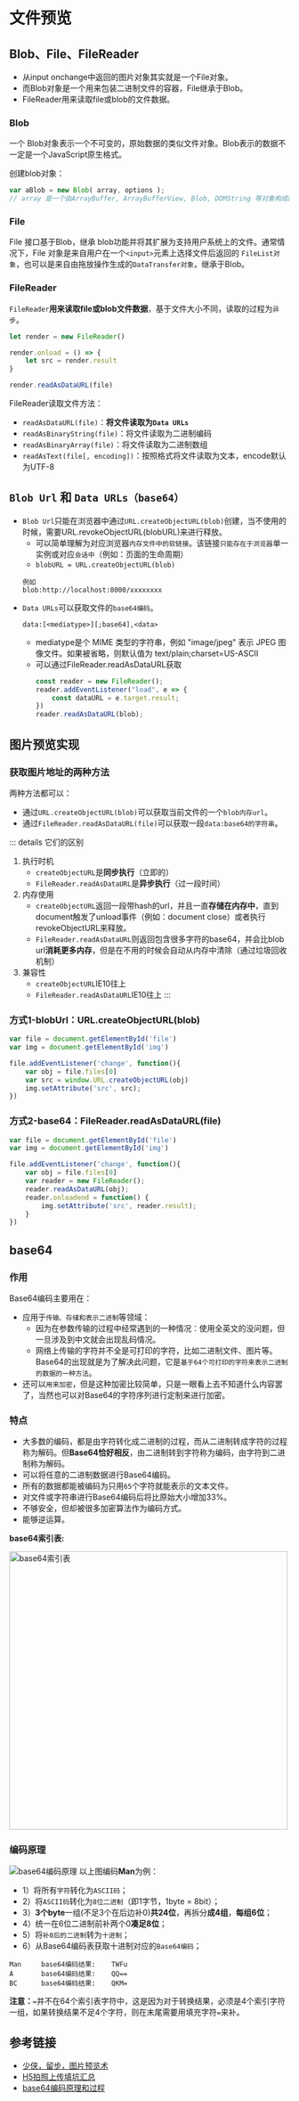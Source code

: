 # 文件预览

## Blob、File、FileReader

- 从input onchange中返回的图片对象其实就是一个File对象。
- 而Blob对象是一个用来包装二进制文件的容器，File继承于Blob。
- FileReader用来读取file或blob的文件数据。


### Blob

一个 Blob对象表示一个不可变的，原始数据的类似文件对象。Blob表示的数据不一定是一个JavaScript原生格式。

创建blob对象：
```js
var aBlob = new Blob( array, options );
// array 是一个由ArrayBuffer, ArrayBufferView, Blob, DOMString 等对象构成的 Array，或者其他类似对象的混合体，它将会被放进 Blob。
```

### File

File 接口基于Blob，继承 blob功能并将其扩展为支持用户系统上的文件。通常情况下，File 对象是来自用户在一个`<input>`元素上选择文件后返回的 `FileList对象`，也可以是来自由拖放操作生成的`DataTransfer对象`，继承于Blob。


### FileReader
`FileReader`**用来读取file或blob文件数据**，基于文件大小不同，读取的过程为`异步`。
```js
let render = new FileReader()

render.onload = () => {
    let src = render.result
}

render.readAsDataURL(file)
```
FileReader读取文件方法：
- `readAsDataURL(file)`：**将文件读取为`Data URLs`**
- `readAsBinaryString(file)`：将文件读取为二进制编码
- `readAsBinaryArray(file)`：将文件读取为二进制数组
- `readAsText(file[, encoding])`：按照格式将文件读取为文本，encode默认为UTF-8

## `Blob Url` 和 `Data URLs（base64）`

- `Blob Url`只能在浏览器中通过`URL.createObjectURL(blob)`创建，当不使用的时候，需要URL.revokeObjectURL(blobURL)来进行释放。
    - 可以简单理解为对应浏览器`内存文件中的软链接`。该链接`只能存在于浏览器`单一实例或对应`会话中`（例如：页面的生命周期）
    - `blobURL = URL.createObjectURL(blob)`
    ```
    例如
    blob:http://localhost:8000/xxxxxxxx
    ```
- `Data URLs`可以获取文件的`base64编码`。
    ```
    data:[<mediatype>][;base64],<data>
    ```
    - mediatype是个 MIME 类型的字符串，例如 "image/jpeg" 表示 JPEG 图像文件。如果被省略，则默认值为 text/plain;charset=US-ASCII
    - 可以通过FileReader.readAsDataURL获取
        ```js
        const reader = new FileReader();
        reader.addEventListener("load", e => {
            const dataURL = e.target.result;
        })
        reader.readAsDataURL(blob);
        ```

## 图片预览实现

### 获取图片地址的两种方法
两种方法都可以：
- 通过`URL.createObjectURL(blob)`可以获取当前文件的一个`blob内存url`。
- 通过`FileReader.readAsDataURL(file)`可以获取一段`data:base64的字符串`。

::: details 它们的区别
1. 执行时机
    - `createObjectURL`是**同步执行**（立即的）
    - `FileReader.readAsDataURL`是**异步执行**（过一段时间）
2. 内存使用
    - `createObjectURL`返回一段带hash的url，并且一直**存储在内存中**，直到document触发了unload事件（例如：document close）或者执行revokeObjectURL来释放。
    - `FileReader.readAsDataURL`则返回包含很多字符的base64，并会比blob url**消耗更多内存**，但是在不用的时候会自动从内存中清除（通过垃圾回收机制）
3. 兼容性
    - `createObjectURL`IE10往上
    - `FileReader.readAsDataURL`IE10往上
:::

### 方式1-blobUrl：URL.createObjectURL(blob)
```js
var file = document.getElementById('file')
var img = document.getElementById('img')

file.addEventListener('change', function(){
    var obj = file.files[0]
    var src = window.URL.createObjectURL(obj)
    img.setAttribute('src', src);
})
```

### 方式2-base64：FileReader.readAsDataURL(file) 
```js
var file = document.getElementById('file')
var img = document.getElementById('img')

file.addEventListener('change', function(){
    var obj = file.files[0]
    var reader = new FileReader();
    reader.readAsDataURL(obj);
    reader.onloadend = function() {
        img.setAttribute('src', reader.result);
    }
})
```

## base64

### 作用
Base64编码主要用在：
- 应用于`传输、存储和表示二进制`等领域：
    - 因为在参数传输的过程中经常遇到的一种情况：使用全英文的没问题，但一旦涉及到中文就会出现乱码情况。
    - 网络上传输的字符并不全是可打印的字符，比如二进制文件、图片等。Base64的出现就是为了解决此问题，它是`基于64个可打印的字符来表示二进制的数据的一种方法`。
- 还可以`用来加密`，但是这种加密比较简单，只是一眼看上去不知道什么内容罢了，当然也可以对Base64的字符序列进行定制来进行加密。

### 特点
- 大多数的编码，都是由字符转化成二进制的过程，而从二进制转成字符的过程称为解码。但**Base64恰好相反**，由二进制转到字符称为编码，由字符到二进制称为解码。
- 可以将任意的二进制数据进行Base64编码。
- 所有的数据都能被编码为只用`65`个字符就能表示的文本文件。
- 对文件或字符串进行Base64编码后将比原始大小增加33%。
- 不够安全，但却被很多加密算法作为编码方式。
- 能够逆运算。

**base64索引表:**

<img src="./images/base64-table.png" title="base64索引表" alt="base64索引表" height="500" />


### 编码原理

![base64编码原理](./images/Man.png)
以上图编码**Man**为例：
- 1）将所有`字符`转化为`ASCII码`；
- 2）将`ASCII码`转化为`8位二进制`（即1字节，1byte = 8bit）；
- 3）**3个byte**一组(不足3个在后边补0)**共24位**，再拆分**成4组**，**每组6位**；
- 4）统一在6位二进制前补两个0**凑足8位**；
- 5）将`补0后的二进制`转为`十进制`；
- 6）从Base64编码表获取十进制对应的`Base64编码`；

```
Man     base64编码结果:    TWFu
A       base64编码结果:    QQ==
BC      base64编码结果:    QKM=
```
**注意：**`=`并不在64个索引表字符中，这是因为对于转换结果，必须是4个索引字符一组，如果转换结果不足4个字符，则在末尾需要用填充字符`=`来补。
　　

## 参考链接
- [少侠，留步，图片预览术](https://juejin.im/post/5b890c386fb9a019c771713a#heading-11)
- [H5拍照上传填坑汇总](https://juejin.im/post/5bd705abf265da0a8d36dbdc#heading-10)
- [base64编码原理和过程](https://www.jianshu.com/p/bd4ac318d359)
